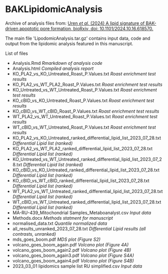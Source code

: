 # BAKLipidomicAnalysis

Archive of analysis files from:
[Uren *et al.* (2024) A lipid signature of BAK-driven apoptotic pore formation, bioRxiv, doi: 10.1101/2024.10.16.618570.](https://doi.org/10.1101/2024.10.16.618570)

The main file 'LipodomicAnalysis.tar.gz' contains input data, code and output from the lipidomic analysis featured in this manuscript.

List of files
* Analysis.Rmd  *Rmarkdown of analysis code*
* Analysis.html  *Compiled analysis report*
* KO_PLA2_vs_KO_Untreated_Roast_P.Values.txt  *Roast enrichment test results*
* KO_PLA2_vs_WT_PLA2_Roast_P.Values.txt  *Roast enrichment test results*
* KO_Untreated_vs_WT_Untreated_Roast_P.Values.txt  *Roast enrichment test results*
* KO_cBID_vs_KO_Untreated_Roast_P.Values.txt  *Roast enrichment test results*
* KO_cBID_vs_WT_cBID_Roast_P.Values.txt  *Roast enrichment test results*
* WT_PLA2_vs_WT_Untreated_Roast_P.Values.txt  *Roast enrichment test results*
* WT_cBID_vs_WT_Untreated_Roast_P.Values.txt  *Roast enrichment test results*
* KO_PLA2_vs_KO_Untreated_ranked_differential_lipid_list_2023_07_28.txt  *Differential Lipid list (ranked)*
* KO_PLA2_vs_WT_PLA2_ranked_differential_lipid_list_2023_07_28.txt  *Differential Lipid list (ranked)*
* KO_Untreated_vs_WT_Untreated_ranked_differential_lipid_list_2023_07_28.txt  *Differential Lipid list (ranked)*
* KO_cBID_vs_KO_Untreated_ranked_differential_lipid_list_2023_07_28.txt  *Differential Lipid list (ranked)*
* KO_cBID_vs_WT_cBID_ranked_differential_lipid_list_2023_07_28.txt  *Differential Lipid list (ranked)*
* WT_PLA2_vs_WT_Untreated_ranked_differential_lipid_list_2023_07_28.txt  *Differential Lipid list (ranked)*
* WT_cBID_vs_WT_Untreated_ranked_differential_lipid_list_2023_07_28.txt  *Differential Lipid list (ranked)*
* MA-RU-439_Mitochondrial Samples_Metaboanalyst.csv  *Input data*
* Methods.docx  *Methods statment for manuscript*
* normalised_data.txt  *Quantile normalized data*
* all_results_unranked_2023_07_28.txt  *Differential Lipid results (all contrasts, unranked)*
* mds_goes_boom.pdf  *MDS plot (Figure S2)*
* volcano_goes_boom_again.pdf  *Volcano plot (Figure 4A)*
* volcano_goes_boom_again2.pdf  *Volcano plot (Figure 4B)*
* volcano_goes_boom_again3.pdf  *Volcano plot (Figure S4A)*
* volcano_goes_boom_again4.pdf  *Volcano plot (Figure S4B)*
* 2023_03_01 lipidomics sample list RU simplified.csv  *Input data*
